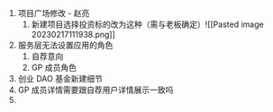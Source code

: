 1. 项目广场修改 - 赵亮
	1. 新建项目选择投资标的改为这种（需与老板确定）![[Pasted image 20230217111938.png]]
2. 服务层无法设置应用的角色
	1. 自荐意向
	2. GP 成员角色
3. 创业 DAO 基金新建细节
4. GP 成员详情需要跟自荐用户详情展示一致吗
5. 